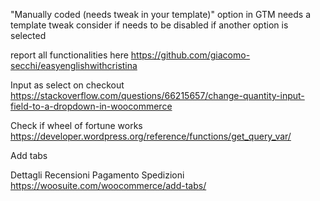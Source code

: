   "Manually coded (needs tweak in your template)" option in GTM needs a template tweak
consider if needs to be disabled if another option is selected

report all functionalities here https://github.com/giacomo-secchi/easyenglishwithcristina

Input as select on checkout https://stackoverflow.com/questions/66215657/change-quantity-input-field-to-a-dropdown-in-woocommerce

Check if wheel of fortune works https://developer.wordpress.org/reference/functions/get_query_var/


Add tabs

Dettagli
Recensioni
Pagamento
Spedizioni
https://woosuite.com/woocommerce/add-tabs/
